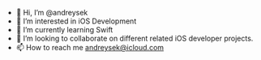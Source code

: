 - 👋 Hi, I’m @andreysek
- 👀 I’m interested in iOS Development
- 🌱 I’m currently learning Swift
- 💞️ I’m looking to collaborate on different related iOS developer projects.
- 📫 How to reach me andreysek@icloud.com

<!---
andreysek/andreysek is a ✨ special ✨ repository because its `README.md` (this file) appears on your GitHub profile.
You can click the Preview link to take a look at your changes.
--->
